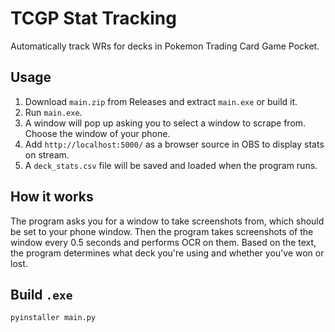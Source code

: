 # TCGP Stat Tracking

Automatically track WRs for decks in Pokemon Trading Card Game Pocket.

## Usage
1. Download `main.zip` from Releases and extract `main.exe` or build it.
2. Run `main.exe`.
3. A window will pop up asking you to select a window to scrape from. Choose the window of your phone.
4. Add `http://localhost:5000/` as a browser source in OBS to display stats on stream.
5. A `deck_stats.csv` file will be saved and loaded when the program runs.

## How it works
The program asks you for a window to take screenshots from, which should be set to your phone window. Then the program takes screenshots of the window every 0.5 seconds and performs OCR on them. Based on the text, the program determines what deck you're using and whether you've won or lost. 

## Build `.exe`
```
pyinstaller main.py
```